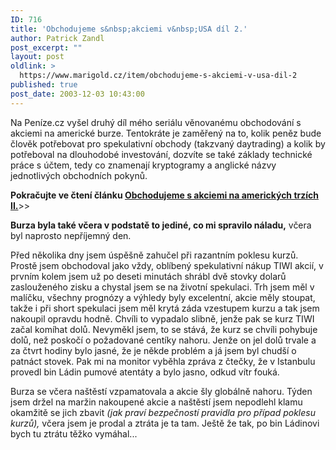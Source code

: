 ```yaml
---
ID: 716
title: 'Obchodujeme s&nbsp;akciemi v&nbsp;USA díl 2.'
author: Patrick Zandl
post_excerpt: ""
layout: post
oldlink: >
  https://www.marigold.cz/item/obchodujeme-s-akciemi-v-usa-dil-2
published: true
post_date: 2003-12-03 10:43:00
---
```

<p>
Na Peníze.cz vyšel druhý díl mého seriálu věnovanému obchodování s akciemi na americké burze. Tentokráte je zaměřený na to, kolik peněz bude člověk potřebovat pro spekulativní obchody (takzvaný daytrading) a kolik by potřeboval na dlouhodobé investování, dozvíte se také základy technické práce s účtem, tedy co znamenají kryptogramy a anglické názvy jednotlivých obchodních pokynů. </p>

<p>
<STRONG>Pokračujte ve čtení článku </STRONG><A href="http://www.penize.cz/info/zpravy/zprava.asp?NewsID=2583" target=_blank><STRONG>Obchodujeme s akciemi na amerických trzích II.</STRONG></A>&gt;&gt;</p>

<p>
<STRONG>Burza byla také včera v podstatě to jediné, co mi spravilo náladu,</STRONG> včera byl naprosto nepříjemný den. </p>

<p>
Před několika dny jsem úspěšně zahučel při razantním poklesu kurzů. Prostě jsem obchodoval jako vždy, oblíbený spekulativní nákup TIWI akcií, v prvním kolem jsem už po deseti minutách shrábl dvě stovky dolarů zaslouženého zisku a chystal jsem se na životní spekulaci. Trh jsem měl v malíčku, všechny prognózy a výhledy byly excelentní, akcie měly stoupat, takže i při&#160;short spekulaci jsem měl krytá záda vzestupem kurzu a tak jsem nakoupil opravdu hodně. Chvíli to vypadalo slibně, jenže pak se kurz TIWI začal komíhat dolů. Nevyměkl jsem, to se stává, že kurz se chvíli pohybuje dolů, než poskočí o požadované centíky nahoru. Jenže on jel dolů trvale a za čtvrt hodiny bylo jasné, že je někde problém a já jsem byl chudší o patnáct stovek. Pak mi na monitor vyběhla zpráva z čtečky, že v Istanbulu provedl bin Ládin pumové atentáty a bylo jasno, odkud vítr fouká. </p>

<p>
Burza se včera naštěstí vzpamatovala a akcie šly globálně nahoru. Týden jsem držel na maržin nakoupené akcie a naštěstí jsem nepodlehl klamu okamžitě se jich zbavit <EM>(jak praví bezpečností pravidla pro případ poklesu kurzů),</EM> včera jsem je prodal a ztráta je ta tam. Ještě že tak, po bin Ládinovi bych tu ztrátu těžko vymáhal... </p>
